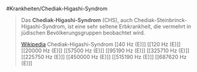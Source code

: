#Krankheiten/Chediak-Higashi-Syndrom
> Das **Chediak-Higashi-Syndrom** (CHS), auch Chediak-Steinbrinck-Higashi-Syndrom,  ist eine sehr seltene Erbkrankheit, die vermehrt in jüdischen Bevölkerungsgruppen beobachtet wird.
>
> [Wikipedia](https://de.wikipedia.org/wiki/Chediak-Higashi-Syndrom)
Chediak-Higashi-Syndrom
[[40 Hz (E)]]
[[120 Hz (E)]]
[[20000 Hz (E)]]
[[57500 Hz (E)]]
[[95190 Hz (E)]]
[[325710 Hz (E)]]
[[225750 Hz (E)]]
[[450000 Hz (E)]]
[[515190 Hz (E)]]
[[687620 Hz (E)]]